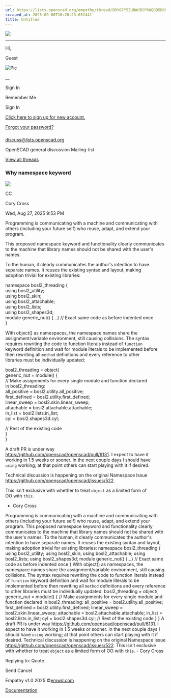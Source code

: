 ```yaml
---
url: https://lists.openscad.org/empathy/thread/BRYO7Y5ZUBWHBSP6OQOB5DKMUX7VOVQ2
scraped_at: 2025-09-08T16:28:23.652441
title: Untitled
---
```


[ ![](/empathy/images/logo.png) ]( https://lists.openscad.org/empathy)

____

Hi,

Guest

![Pic](/empathy/images/default.jpg)

__

Sign In

Remember Me

Sign In

[ Click here to sign up for new account. ](/register)

[ Forgot your password? ](/password/reset)

###
[discuss@lists.openscad.org](https://lists.openscad.org/empathy/list/discuss.lists.openscad.org)

OpenSCAD general discussion Mailing-list

[View all
threads](https://lists.openscad.org/empathy/list/discuss.lists.openscad.org)

###  Why namespace keyword

![](https://www.gravatar.com/avatar/5b8f418b34c9f0aba41426ab5c732a2c?d=blank&s=100)

CC

Cory Cross

Wed, Aug 27, 2025 9:53 PM

Programming is communicating with a machine and communicating with  
others (including your future self) who reuse, adapt, and extend your  
program.

This proposed namespace keyword and functionality clearly communicates  
to the machine that library names should not be shared with the user's  
names.

To the human, it clearly communicates the author's intention to have  
separate names. It reuses the existing syntax and layout, making  
adoption trivial for existing libraries:

namespace bosl2_threading {  
using bosl2_utility;  
using bosl2_skin;  
using bosl2_attachable;  
using bosl2_lists;  
using bosl2_shapes3d;  
module generic_nut() {...} // Exact same code as before indented once  
}

With object() as namespaces, the namespace names share the  
assignment/variable environment, still causing collisions. The syntax  
requires rewriting the code to function literals instead of `function`  
keyword definition and wait for module literals to be implemented before  
then rewriting all `method` definitions and every reference to other  
libraries must be individually updated:

bosl2_threading = object(  
generic_nut = module() {  
// Make assignments for every single module and function declared  
in bosl2_threading:  
all_positive = bosl2.utility.all_positive;  
first_defined = bosl2.utility.first_defined;  
linear_sweep = bosl2.skin.linear_sweep;  
attachable = bosl2.attachable.attachable;  
in_list = bosl2.lists.in_list;  
cyl = bosl2.shapes3d.cyl;

// Rest of the existing code  
}  
}

A draft PR is under way  
<https://github.com/openscad/openscad/pull/6131>. I expect to have it  
working in 1.5 weeks or sooner. In the next couple days I should have  
`using` working; at that point others can start playing with it if desired.

Technical discussion is happening on the original Namespace Issue  
<https://github.com/openscad/openscad/issues/522>.

This isn't exclusive with whether to treat `object` as a limited form of  
OO with `this`.

  * Cory Cross

Programming is communicating with a machine and communicating with others
(including your future self) who reuse, adapt, and extend your program. This
proposed namespace keyword and functionality clearly communicates to the
machine that library names should not be shared with the user's names. To the
human, it clearly communicates the author's intention to have separate names.
It reuses the existing syntax and layout, making adoption trivial for existing
libraries: namespace bosl2_threading { using bosl2_utility; using bosl2_skin;
using bosl2_attachable; using bosl2_lists; using bosl2_shapes3d; module
generic_nut() {...} // Exact same code as before indented once } With object()
as namespaces, the namespace names share the assignment/variable environment,
still causing collisions. The syntax requires rewriting the code to function
literals instead of `function` keyword definition and wait for module literals
to be implemented before then rewriting all `method` definitions and every
reference to other libraries must be individually updated: bosl2_threading =
object( generic_nut = module() { // Make assignments for every single module
and function declared in bosl2_threading: all_positive =
bosl2.utility.all_positive; first_defined = bosl2.utility.first_defined;
linear_sweep = bosl2.skin.linear_sweep; attachable =
bosl2.attachable.attachable; in_list = bosl2.lists.in_list; cyl =
bosl2.shapes3d.cyl; // Rest of the existing code } } A draft PR is under way
<https://github.com/openscad/openscad/pull/6131>. I expect to have it working
in 1.5 weeks or sooner. In the next couple days I should have `using` working;
at that point others can start playing with it if desired. Technical
discussion is happening on the original Namespace Issue
<https://github.com/openscad/openscad/issues/522>. This isn't exclusive with
whether to treat `object` as a limited form of OO with `this`. \- Cory Cross

Replying to:  Quote

Send Cancel

Empathy v1.0 2025 ©[emwd.com](https://emwd.com/)

[Documentation](https://docs.harmonylists.io/view/Main_Page)

